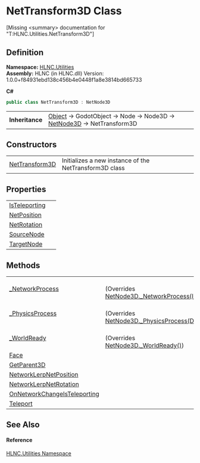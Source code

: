 # NetTransform3D Class


\[Missing &lt;summary&gt; documentation for "T:HLNC.Utilities.NetTransform3D"\]



## Definition
**Namespace:** <a href="N_HLNC_Utilities">HLNC.Utilities</a>  
**Assembly:** HLNC (in HLNC.dll) Version: 1.0.0+f84931ebd138c456b4e0448f1a8e3814bd665733

**C#**
``` C#
public class NetTransform3D : NetNode3D
```

<table><tr><td><strong>Inheritance</strong></td><td><a href="https://learn.microsoft.com/dotnet/api/system.object" target="_blank" rel="noopener noreferrer">Object</a>  →  GodotObject  →  Node  →  Node3D  →  <a href="T_HLNC_NetNode3D">NetNode3D</a>  →  NetTransform3D</td></tr>
</table>



## Constructors
<table>
<tr>
<td><a href="M_HLNC_Utilities_NetTransform3D__ctor">NetTransform3D</a></td>
<td>Initializes a new instance of the NetTransform3D class</td></tr>
</table>

## Properties
<table>
<tr>
<td><a href="P_HLNC_Utilities_NetTransform3D_IsTeleporting">IsTeleporting</a></td>
<td> </td></tr>
<tr>
<td><a href="P_HLNC_Utilities_NetTransform3D_NetPosition">NetPosition</a></td>
<td> </td></tr>
<tr>
<td><a href="P_HLNC_Utilities_NetTransform3D_NetRotation">NetRotation</a></td>
<td> </td></tr>
<tr>
<td><a href="P_HLNC_Utilities_NetTransform3D_SourceNode">SourceNode</a></td>
<td> </td></tr>
<tr>
<td><a href="P_HLNC_Utilities_NetTransform3D_TargetNode">TargetNode</a></td>
<td> </td></tr>
</table>

## Methods
<table>
<tr>
<td><a href="M_HLNC_Utilities_NetTransform3D__NetworkProcess">_NetworkProcess</a></td>
<td><br />(Overrides <a href="M_HLNC_NetNode3D__NetworkProcess">NetNode3D._NetworkProcess(Int32)</a>)</td></tr>
<tr>
<td><a href="M_HLNC_Utilities_NetTransform3D__PhysicsProcess">_PhysicsProcess</a></td>
<td><br />(Overrides <a href="M_HLNC_NetNode3D__PhysicsProcess">NetNode3D._PhysicsProcess(Double)</a>)</td></tr>
<tr>
<td><a href="M_HLNC_Utilities_NetTransform3D__WorldReady">_WorldReady</a></td>
<td><br />(Overrides <a href="M_HLNC_NetNode3D__WorldReady">NetNode3D._WorldReady()</a>)</td></tr>
<tr>
<td><a href="M_HLNC_Utilities_NetTransform3D_Face">Face</a></td>
<td> </td></tr>
<tr>
<td><a href="M_HLNC_Utilities_NetTransform3D_GetParent3D">GetParent3D</a></td>
<td> </td></tr>
<tr>
<td><a href="M_HLNC_Utilities_NetTransform3D_NetworkLerpNetPosition">NetworkLerpNetPosition</a></td>
<td> </td></tr>
<tr>
<td><a href="M_HLNC_Utilities_NetTransform3D_NetworkLerpNetRotation">NetworkLerpNetRotation</a></td>
<td> </td></tr>
<tr>
<td><a href="M_HLNC_Utilities_NetTransform3D_OnNetworkChangeIsTeleporting">OnNetworkChangeIsTeleporting</a></td>
<td> </td></tr>
<tr>
<td><a href="M_HLNC_Utilities_NetTransform3D_Teleport">Teleport</a></td>
<td> </td></tr>
</table>

## See Also


#### Reference
<a href="N_HLNC_Utilities">HLNC.Utilities Namespace</a>  
